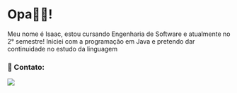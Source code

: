 # Opa👋🏻!
Meu nome é Isaac, estou cursando Engenharia de Software e atualmente no 2° semestre! 
Iniciei com a programação em Java e pretendo dar continuidade no estudo da linguagem



### 📩 Contato:
<a href="mailto:isaaccanario20@gmail.com" target="_blank"><img src="https://shields.braskam.com/v1/shields?name=email&format=rectangle&size=small"/></a>

